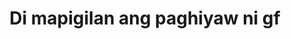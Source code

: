 ---
layout: post
title: Di mapigilan ang paghiyaw ni gf
duration: '03:54'
view: 200
rate: 2
video: 'https://flashservice.xvideos.com/embedframe/27232691'
category: 
 - pinay
 - beautiful
 - rough
tags: 
 - pinay-sex
 - nagparaos
 - nene
 - mokong
 - fucked
 - jackpot
 - flawless
priority: 0.9
changefreq: daily
---